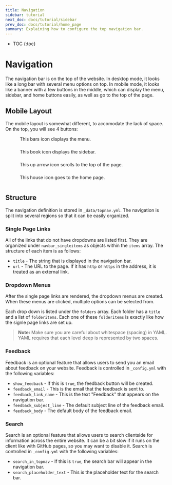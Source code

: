 ```yaml
---
title: Navigation
sidebar: tutorial
next_doc: docs/tutorial/sidebar
prev_doc: docs/tutorial/home_page
summary: Explaining how to configure the top navigation bar.
---
```


* TOC
{:toc}

# Navigation

The navigation bar is on the top of the website. In desktop mode, it looks like a long bar with several menu options on top. In mobile mode, it looks like a banner with a few buttons in the middle, which can display the menu, sidebar, and home buttons easily, as well as go to the top of the page.

## Mobile Layout

The mobile layout is somewhat different, to accomodate the lack of space. On the top, you will see 4 buttons:

<div style="margin-top:10px;margin-bottom:10px;"><span class="fa fa-bars fa-2x" style="display:inline;margin-left: 30px;margin-right: 15px;"></span><span style="color: inherit;display: inline-block;height: 30px;vertical-align: middle;margin: 0px;">This bars icon displays the menu.</span></div>
<div style="margin-top:10px;margin-bottom:10px;"><span class="fa fa-book fa-2x" style="display:inline;margin-left: 30px;margin-right: 15px;"></span><span style="color: inherit;display: inline-block;height: 30px;vertical-align: middle;margin: 0px;">This book icon displays the sidebar.</span></div>
<div style="margin-top:10px;margin-bottom:10px;"><span class="fa fa-arrow-up fa-2x" style="display:inline;margin-left: 30px;margin-right: 15px;"></span><span style="color: inherit;display: inline-block;height: 30px;vertical-align: middle;margin: 0px;">This up arrow icon scrolls to the top of the page.</span></div>
<div style="margin-top:10px;margin-bottom:10px;"><span class="fa fa-home fa-2x" style="display:inline;margin-left: 30px;margin-right: 15px;"></span><span style="color: inherit;display: inline-block;height: 30px;vertical-align: middle;margin: 0px;">This house icon goes to the home page.</span></div>

## Structure

The navigation definition is stored in ``_data/topnav.yml``. The navigation is split into several regions so that it can be easily organized.

### Single Page Links

All of the links that do not have dropdowns are listed first. They are organized under ``navbar_singleitems`` as objects within the ``items`` array. The structure of each item is as follows:

* ``title`` - The string that is displayed in the navigation bar.
* ``url`` - The URL to the page. If it has ``http`` or ``https`` in the address, it is treated as an external link.

### Dropdown Menus

After the single page links are rendered, the dropdown menus are created. When these menus are clicked, multiple options can be selected from.

Each drop down is listed under the ``folders`` array. Each folder has a ``title`` and a list of ``folderitems``. Each one of these ``folderitems`` is exactly like how the signle page links are set up.

> **Note:** Make sure you are careful about whitespace (spacing) in YAML. YAML requires that each level deep is represented by two spaces.

### Feedback

Feedback is an optional feature that allows users to send you an email about feedback on your website. Feedback is controlled in ``_config.yml`` with the following variables:

* ``show_feedback`` - If this is ``true``, the feedback button will be created.
* ``feedback_email`` - This is the email that the feedback is sent to.
* ``feedback_link_name`` - This is the text "Feedback" that appears on the navigation bar.
* ``feedback_subject_line`` - The default subject line of the feedback email.
* ``feedback_body`` - The default body of the feedback email.

### Search

Search is an optional feature that allows users to search clientside for information across the entire website. It can be a bit slow if it runs on the client like with GitHub pages, so you may want to disable it. Search is controlled in ``_config.yml`` with the following variables:

* ``search_in_topnav`` - If this is ``true``, the search bar will appear in the navigation bar.
* ``search_placeholder_text`` - This is the placeholder text for the search bar.
